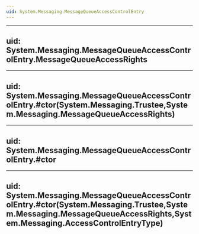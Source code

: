 ```yaml
---
uid: System.Messaging.MessageQueueAccessControlEntry
---
```


---
uid: System.Messaging.MessageQueueAccessControlEntry.MessageQueueAccessRights
---

---
uid: System.Messaging.MessageQueueAccessControlEntry.#ctor(System.Messaging.Trustee,System.Messaging.MessageQueueAccessRights)
---

---
uid: System.Messaging.MessageQueueAccessControlEntry.#ctor
---

---
uid: System.Messaging.MessageQueueAccessControlEntry.#ctor(System.Messaging.Trustee,System.Messaging.MessageQueueAccessRights,System.Messaging.AccessControlEntryType)
---
